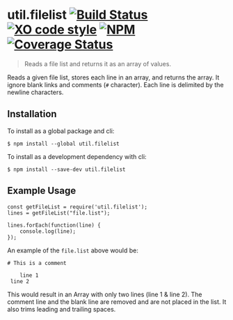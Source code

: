 # util.filelist [![Build Status](https://travis-ci.org/jmquigley/util.filelist.svg?branch=master)](https://travis-ci.org/jmquigley/util.filelist) [![XO code style](https://img.shields.io/badge/code_style-XO-5ed9c7.svg)](https://github.com/sindresorhus/xo) [![NPM](https://img.shields.io/npm/v/util.filelist.svg)](https://www.npmjs.com/package/util.filelist) [![Coverage Status](https://coveralls.io/repos/github/jmquigley/util.filelist/badge.svg?branch=master)](https://coveralls.io/github/jmquigley/util.filelist?branch=master) 

> Reads a file list and returns it as an array of values.

Reads a given file list, stores each line in an array, and returns the
array.  It ignore blank links and comments (`#` character).  Each line is 
delimited by the newline characters.

## Installation

To install as a global package and cli:
```
$ npm install --global util.filelist
```

To install as a development dependency with cli:
```
$ npm install --save-dev util.filelist
```

## Example Usage

    const getFileList = require('util.filelist');
    lines = getFileList("file.list");
    
    lines.forEach(function(line) {
        console.log(line);
    });

An example of the `file.list` above would be:

    # This is a comment

        line 1
     line 2

This would result in an Array with only two lines (line 1 & line 2).  The
comment line and the blank line are removed and are not placed in the list.  It
also trims leading and trailing spaces.
